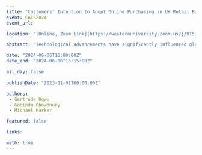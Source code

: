 ```yaml
---
title: "Customers' Intention to Adopt Online Purchasing in UK Retail Banking: Integrating Information Practices and Trust"
event: CAIS2024
event_url: 

location: "[Online, Zoom Link](https://westernuniversity.zoom.us/j/91531028175)"

abstract: "Technological advancements have significantly influenced global consumer behaviour, especially in online purchasing. This paradigm shift is evident in the UK retail banking sector through the swift adoption of digital business models. The study takes a dual approach to understanding key factors influencing the adoption of online purchasing of consumer banking products in the UK. The paper discusses preliminary findings from initial studies aimed at understanding what information UK retail banking consumers seek before purchasing online, and how banks can boost trust in online purchasing of financial products. An inductive thematic analysis revealed 7 key themes. The findings outline crucial areas of focus for the UK retail banking sector."

date: "2024-06-06T16:00:00Z"
date_end: "2024-06-06T16:15:00Z"

all_day: false

publishDate: "2023-01-01T00:00:00Z"

authors:
 - Gertrude Ugwu
 - Gobinda Chowdhury
 - Michael Harker

featured: false

links:

math: true
---
```




